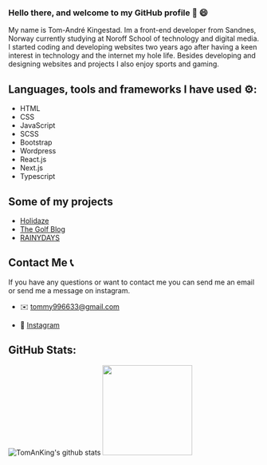 ### Hello there, and welcome to my GitHub profile 👋 :smile:
My name is Tom-André Kingestad. Im a front-end developer from Sandnes, Norway currently studying at Noroff School of technology and digital media. I started coding and developing websites two years ago after having a keen interest in technology and the internet my hole life. Besides developing and designing websites and projects I also enjoy sports and gaming.

## Languages, tools and frameworks I have used ⚙️:

- HTML
- CSS
- JavaScript
- SCSS
- Bootstrap
- Wordpress
- React.js
- Next.js
- Typescript

## Some of my projects

- [Holidaze](https://holidaze-tomanking.netlify.app/)
- [The Golf Blog](https://golfblogv2-tomandre-kingestad.netlify.app/index.html)
- [RAINYDAYS](https://rainydays-tomanking.netlify.app/)

## Contact Me :telephone_receiver:

If you have any questions or want to contact me you can send me an email or send me a message on instagram.

- :envelope: tommy996633@gmail.com

- :speech_balloon: [Instagram](https://www.instagram.com/tomanking/)

## GitHub Stats:
![TomAnKing's github stats](https://github-readme-stats.vercel.app/api?username=TomAnKing&show_icons=true&hide_border=true)
<img height="180em" src="https://github-readme-stats.vercel.app/api/top-langs/?username=TomAnKing&layout=compact&langs_count=8"/>
